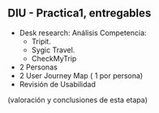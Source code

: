 ## DIU - Practica1, entregables




- Desk research: Análisis Competencia:
    - Tripit.
    - Sygic Travel.
    - CheckMyTrip
- 2 Personas 
- 2 User Journey Map  ( 1 por persona)
- Revisión de Usabilidad 


(valoración y conclusiones de esta etapa)

